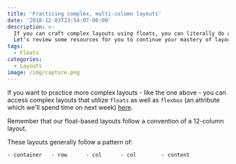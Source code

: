 ```yaml
---
title: 'Practicing complex, multi-column layouts'
date: '2018-12-03T23:54:07-06:00'
description: >-
  If you can craft complex layouts using floats, you can literally do anything.
  Let's review some resources for you to continue your mastery of layouts.
tags:
  - Floats
categories:
  - Layouts
image: /img/capture.png
---
```

If you want to practice more complex layouts - like the one above - you can access complex layouts that utilize `floats` as well as `flexbox` (an attribute which we'll spend time on next week) [here](https://thehaymaker.github.io/layouts/).

Remember that our float-based layouts follow a convention of a 12-column layout. 

These layouts generally follow a pattern of:

```
- container   - row      - col      - col        - content
```
